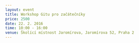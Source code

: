 ```yaml
---
layout: event
title: Workshop Gitu pro začátečníky
price: 2500
date: 22. 2. 2016
time: 10:00 - 16:00
venue: Školící místnost Jaromírova, Jaromírova 52, Praha 2
---
```



